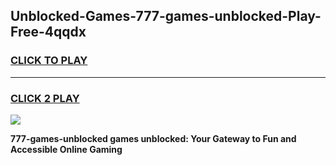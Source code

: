 
## Unblocked-Games-777-games-unblocked-Play-Free-4qqdx
<h3>
<a href="https://premium76.site?title=777-games-unblocked&ref=21A">CLICK TO PLAY</a></h3>
<hr>

<h3>
<a href="https://premium76.site?title=777-games-unblocked&ref=21A">CLICK 2 PLAY</a>
  
</h3>

<a href="https://premium76.site?title=777-games-unblocked&ref=21A"><img src="https://clearcache.store/games.png"></a>


**777-games-unblocked games unblocked: Your Gateway to Fun and Accessible Online Gaming**
